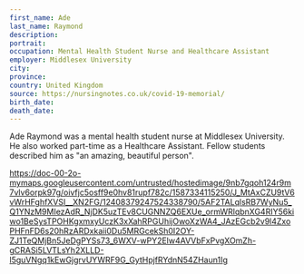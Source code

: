 ```yaml
---
first_name: Ade
last_name: Raymond
description: 
portrait: 
occupation: Mental Health Student Nurse and Healthcare Assistant
employer: Middlesex University
city: 
province: 
country: United Kingdom
source: https://nursingnotes.co.uk/covid-19-memorial/
birth_date: 
death_date: 
---
```


Ade Raymond was a mental health student nurse at Middlesex University. He also worked part-time as a Healthcare Assistant. Fellow students described him as "an amazing, beautiful person". 

https://doc-00-2o-mymaps.googleusercontent.com/untrusted/hostedimage/9nb7gqoh124r9m7vlv6orpk97g/oivfjc5osff9e0hv81rupf782c/1587334115250/J_MtAxCZU9tV6vWrHFghfXVSI__XN2FG/12408379247524338790/5AF2TALqlsRB7WyNu5_Q1YNzM9MIezAdR_NjDK5uzTEv8CUGNNZQ6EXUe_ormWRlqbnXG4RIY56kiwo1BeSysTPOHKgxmxyUczK3xXahRPGUhijOwoXzWA4_JAzEGcb2v9l4ZxoPHFnFD6s20hRzARDxkaii0Du5MRGcekSh0I2OY-ZJ1TeQMjBn5JeDgPYSs73_6WXV-wPY2Elw4AVVbFxPvgXOmZh-gCRASi5LVTLsYh2XLLD-l5guVNgq1kEwGjgrvUYWRF9G_GytHpjfRYdnN54ZHaun1Ig